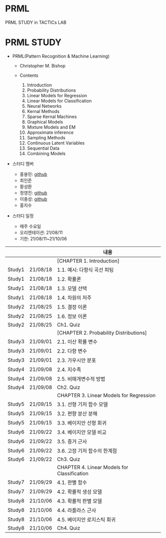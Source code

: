 # PRML
PRML STUDY in TACTICs LAB


# PRML STUDY

* PRML(Pattern Recognition & Machine Learning)
  * Christopher M. Bishop
  
  * Contents
    1. Introduction
    2. Probability Distributions
    3. Linear Models for Regression
    4. Linear Models for Classification
    5. Neural Networks
    6. Kernal Methods
    7. Sparse Kernal Machines
    8. Graphical Models
    9. Mixture Models and EM
    10. Approximate inference
    11. Sampling Methods 
    12. Continuous Latent Variables
    13. Sequential Data
    14. Combining Models

 

* 스터디 멤버

  * 홍용민: [github](https://github.com/Hongyongmin)
  * 최인준
  * 황성환
  * 정영진: [github](https://github.com/Jung0Jin)
  * 이충성: [github](https://github.com/leechoongsung)
  * 홍지수

* 스터디 일정

  * 매주 수요일
  * 오리엔테이션: 21/08/11
  * 기한: 21/08/11~21/10/06

|         |          | 내용                                                        |
| ------- | -------- | ----------------------------------------------------------- | 
|         |          | [CHAPTER 1. Introduction]                                   | 
| Study1  | 21/08/18 | 1.1. 예시: 다항식 곡선 피팅                                   |
| Study1  | 21/08/18 | 1.2. 확률론                                                  |
| Study1  | 21/08/18 | 1.3. 모델 선택                                               | 
| Study1  | 21/08/18 | 1.4. 차원의 저주                                             | 
| Study2  | 21/08/25 | 1.5. 결정 이론                                               | 
| Study2  | 21/08/25 | 1.6. 정보 이론                                               | 
| Study2  | 21/08/25 | Ch1. Quiz                                                   |    
|         |          | [CHAPTER 2. Probability Distributions]                      |
| Study3  | 21/09/01 | 2.1. 이산 확률 변수                                          |
| Study3  | 21/09/01 | 2.2. 다항 변수                                               |
| Study3  | 21/09/01 | 2.3. 가우시안 분포                                           |
| Study4  | 21/09/08 | 2.4. 지수족                                                 |
| Study4  | 21/09/08 | 2.5. 비매개변수적 방법                                       |
| Study4  | 21/09/08 | Ch2. Quiz                                                   |
|         |          | CHAPTER 3. Linear Models for Regression                     |
| Study5  | 21/09/15 | 3.1. 선형 기저 함수 모델                                     |
| Study5  | 21/09/15 | 3.2. 편향 분산 분해                                          |
| Study5  | 21/09/15 | 3.3. 베이지안 선형 회귀                                      |
| Study6  | 21/09/22 | 3.4. 베이지안 모델 비교                                      |
| Study6  | 21/09/22 | 3.5. 증거 근사                                               |
| Study6  | 21/09/22 | 3.6. 고정 기저 함수의 한계점                                  |
| Study6  | 21/09/22 | Ch3. Quiz                                                   |
|         |          | CHAPTER 4. Linear Models for Classification                 |
| Study7  | 21/09/29 | 4.1. 판별 함수                                               |
| Study7  | 21/09/29 | 4.2. 확률적 생성 모델                                        |
| Study8  | 21/10/06 | 4.3. 확률적 판별 모델                                        |
| Study8  | 21/10/06 | 4.4. 라플라스 근사                                           |
| Study8  | 21/10/06 | 4.5. 베이지안 로지스틱 회귀                                   |
| Study8  | 21/10/06 | Ch4. Quiz                                                   |
